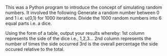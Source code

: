 This was a Python program to introduce the concept of simulating random numbers. 
It involved the following
Generate a random number between 0 and 1 i.e. u(0,1) for 1000 iterations. Divide the 1000 random numbers into 6 equal parts i.e. a dice.

Using the form of a table, output your results whereby:
1st column represents the side of the dice i.e., 1,2,3...
2nd column represents the number of times the side occurred
3rd is the overall percentage the side occured relative to the total.
